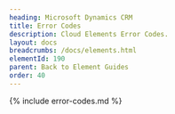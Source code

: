 ```yaml
---
heading: Microsoft Dynamics CRM
title: Error Codes
description: Cloud Elements Error Codes.
layout: docs
breadcrumbs: /docs/elements.html
elementId: 190
parent: Back to Element Guides
order: 40
---
```


{% include error-codes.md %}
